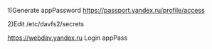1)Generate appPassword https://passport.yandex.ru/profile/access

2)Edit /etc/davfs2/secrets

https://webdav.yandex.ru        Login        appPass





